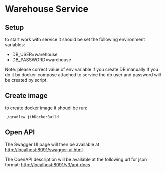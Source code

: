# Warehouse Service

## Setup

to start work with service it should be set the following environment variables:
- DB_USER=warehouse
- DB_PASSWORD=warehouse

Note: please correct value of env variable if you create DB manually
    If you do it by docker-compose attached to service the db user and password will be created by script.

## Create image
to create docker image it shoudl be run:

`./gradlew jibDockerBuild`

## Open API

The Swagger UI page will then be available at <http://localhost:8091/swagger-ui.html>

The OpenAPI description will be available at the following url for json format:
<http://localhost:8091/v3/api-docs>
